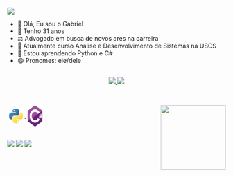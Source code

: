 <div>
<div style="display: inline_block"><br>
<img img align="left" src="![image](https://user-images.githubusercontent.com/109309661/195968806-8eac3e73-0588-4494-8106-665f2c09493c.png) height="140" border="0"</a>
</div>

##

- 👋 Olá, Eu sou o Gabriel
- 👨 Tenho 31 anos
- ⚖️ Advogado em busca de novos ares na carreira
- 🎒 Atualmente curso Análise e Desenvolvimento de Sistemas na USCS
- 🌱 Estou aprendendo Python e C#
- 😄 Pronomes: ele/dele

##

<div>
<div align="center">
<a href="https://github.com/bielbauer">
<img height="140em" src="https://github-readme-stats.vercel.app/api?username=bielbauer&show_icons=true&theme=dark&include_all_commits=true&count_private=true"/>
<img height="140em" src="https://github-readme-stats.vercel.app/api/top-langs/?username=bielbauer&layout=compact&langs_count=7&theme=dark"/>
</div>
  
  ##
  
<div>
<div style="display: inline_block"><br>
<img align="center" alt="Biel-Python" height="40" width="40" src="https://raw.githubusercontent.com/devicons/devicon/master/icons/python/python-original.svg">
<img align="center" alt="Biel-Csharp" height="50" width="40" src="https://raw.githubusercontent.com/devicons/devicon/master/icons/csharp/csharp-original.svg">
<img img align="right" src="https://i.picasion.com/pic92/011c40548faa8bac3cea6c5a79b81d62.gif" width="150" height="150" border="0"</a>
</div>
  
  ##
  
<div> 
<a href="https://instagram.com/aguiar.biel" target="_blank"><img src="https://img.shields.io/badge/-Instagram-%23E4405F?style=for-the-badge&logo=instagram&logoColor=white" target="_blank"></a>
<a href = "mailto:gab.aguiar@gmail.com"><img src="https://img.shields.io/badge/-Gmail-%23333?style=for-the-badge&logo=gmail&logoColor=white" target="_blank"></a>
<a href="https://www.linkedin.com/in/aguiarbatista" target="_blank"><img src="https://img.shields.io/badge/-LinkedIn-%230077B5?style=for-the-badge&logo=linkedin&logoColor=white" target="_blank"></a>
